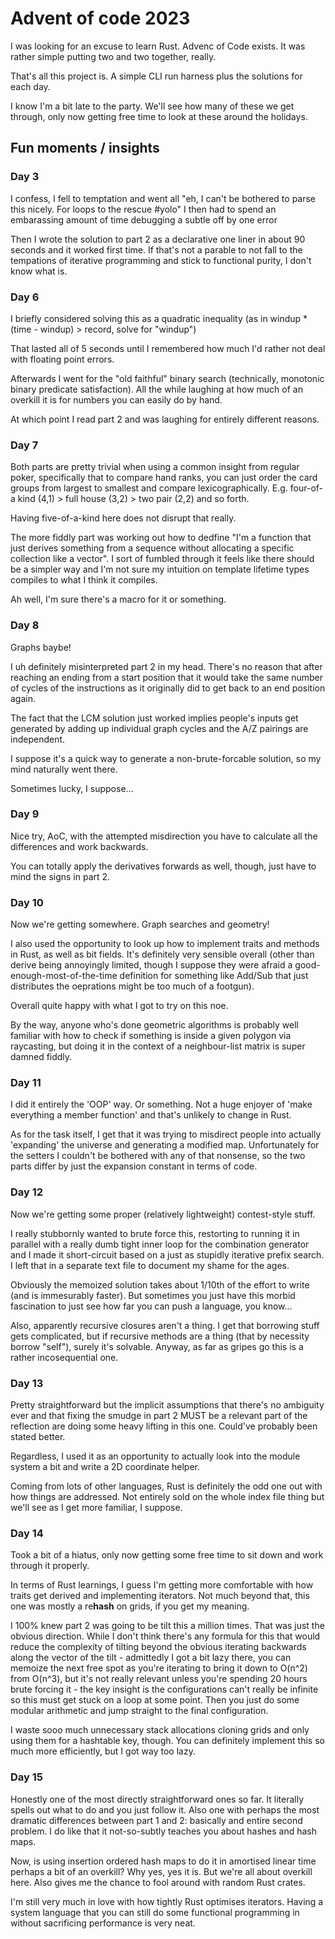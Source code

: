 # Advent of code 2023 

I was looking for an excuse to learn Rust. Advenc of Code exists. It was rather simple putting two and two together, really.

That's all this project is. A simple CLI run harness plus the solutions for each day.

I know I'm a bit late to the party. We'll see how many of these we get through, only now getting free time to look at these around the holidays.


## Fun moments / insights

### Day 3

I confess, I fell to temptation and went all "eh, I can't be bothered to parse this nicely. For loops to the rescue #yolo"
I then had to spend an embarassing amount of time debugging a subtle off by one error

Then I wrote the solution to part 2 as a declarative one liner in about 90 seconds and it worked first time.
If that's not a parable to not fall to the tempations of iterative programming and stick to functional purity, I don't know what is.

### Day 6

I briefly considered solving this as a quadratic inequality (as in windup * (time - windup) > record, solve for "windup")

That lasted all of 5 seconds until I remembered how much I'd rather not deal with floating point errors.

Afterwards I went for the "old faithful" binary search (technically, monotonic binary predicate satisfaction). All the while laughing at how much of an overkill it is for numbers you can easily do by hand.

At which point I read part 2 and was laughing for entirely different reasons.

### Day 7

Both parts are pretty trivial when using a common insight from regular poker, specifically that to compare hand ranks, you can just order the card groups from largest to smallest and compare lexicographically. E.g. four-of-a kind (4,1) > full house (3,2) > two pair (2,2) and so forth.

Having five-of-a-kind here does not disrupt that really.

The more fiddly part was working out how to dedfine "I'm a function that just derives something from a sequence without allocating a specific collection like a vector". I sort of fumbled through it feels like there should be a simpler way and I'm not sure my intuition on template lifetime types compiles to what I think it compiles.

Ah well, I'm sure there's a macro for it or something.


### Day 8

Graphs baybe!

I uh definitely misinterpreted part 2 in my head. There's no reason that after reaching an ending from a start position that it would take the same number of cycles of the instructions as it originally did to get back to an end position again.

The fact that the LCM solution just worked implies people's inputs get generated by adding up individual graph cycles and the A/Z pairings are independent. 

I suppose it's a quick way to generate a non-brute-forcable solution, so my mind naturally went there.

Sometimes lucky, I suppose...

### Day 9 

Nice try, AoC, with the attempted misdirection you have to calculate all the differences and work backwards.

You can totally apply the derivatives forwards as well, though, just have to mind the signs in part 2.

### Day 10

Now we're getting somewhere. Graph searches and geometry!

I also used the opportunity to look up how to implement traits and methods in Rust, as well as bit fields.
It's definitely very sensible overall (other than derive being annoyingly limited, though I suppose they were afraid a good-enough-most-of-the-time definition for something like Add/Sub that just distributes the oeprations might be too much of a footgun).

Overall quite happy with what I got to try on this noe.

By the way, anyone who's done geometric algorithms is probably well familiar with how to check if something is inside a given polygon via raycasting, but doing it in the context of a neighbour-list matrix is super damned fiddly.

### Day 11

I did it entirely the 'OOP' way. Or something. Not a huge enjoyer of 'make everything a member function' and that's unlikely to change in Rust.

As for the task itself, I get that it was trying to misdirect people into actually 'expanding' the universe and generating a modified map. Unfortunately for the setters I couldn't be bothered with any of that nonsense, so the two parts differ by just the expansion constant in terms of code.

### Day 12

Now we're getting some proper (relatively lightweight) contest-style stuff.

I really stubbornly wanted to brute force this, restorting to running it in parallel with a really dumb tight inner loop for the combination generator and I made it short-circuit based on a just as stupidly iterative prefix search. I left that in a separate text file to document my shame for the ages.

Obviously the memoized solution takes about 1/10th of the effort to write (and is immesurably faster). But sometimes you just have this morbid fascination to just see how far you can push a language, you know...

Also, apparently recursive closures aren't a thing. I get that borrowing stuff gets complicated, but if recursive methods are a thing (that by necessity borrow "self"), surely it's solvable. Anyway, as far as gripes go this is a rather incosequential one.


### Day 13

Pretty straightforward but the implicit assumptions that there's no ambiguity ever and that fixing the smudge in part 2 MUST be a relevant part of the reflection are doing some heavy lifting in this one. Could've probably been stated better.

Regardless, I used it as an opportunity to actually look into the module system a bit and write a 2D coordinate helper.

Coming from lots of other languages, Rust is definitely the odd one out with how things are addressed. Not entirely sold on the whole index file thing but we'll see as I get more familiar, I suppose.

### Day 14

Took a bit of a hiatus, only now getting some free time to sit down and work through it properly.

In terms of Rust learnings, I guess I'm getting more comfortable with how traits get derived and implementing iterators.
Not much beyond that, this one was mostly a re**hash** on grids, if you get my meaning.

I 100% knew part 2 was going to be tilt this a million times. That was just the obvious direction. While I don't think there's any formula for this that would reduce the complexity of tilting beyond the obvious iterating backwards along the vector of the tilt - 
admittedly I got a bit lazy there, you can memoize the next free spot as you're iterating to bring it down to O(n^2) from O(n^3),
but it's not really relevant unless you're spending 20 hours brute forcing it - the key insight is the configurations can't really be infinite so this must get stuck on a loop at some point. Then you just do some modular arithmetic and jump straight to the final configuration.

I waste sooo much unnecessary stack allocations cloning grids and only using them for a hashtable key, though. You can definitely implement this so much more efficiently, but I got way too lazy.

### Day 15

Honestly one of the most directly straightforward ones so far. It literally spells out what to do and you just follow it. Also one with perhaps the most dramatic differences between part 1 and 2: basically and entire second problem. I do like that it not-so-subtly teaches you about hashes and hash maps. 

Now, is using insertion ordered hash maps to do it in amortised linear time perhaps a bit of an overkill? Why yes, yes it is. But we're all about overkill here. Also gives me the chance to fool around with random Rust crates.

I'm still very much in love with how tightly Rust optimises iterators. Having a system language that you can still do some functional programming in without sacrificing performance is very neat.